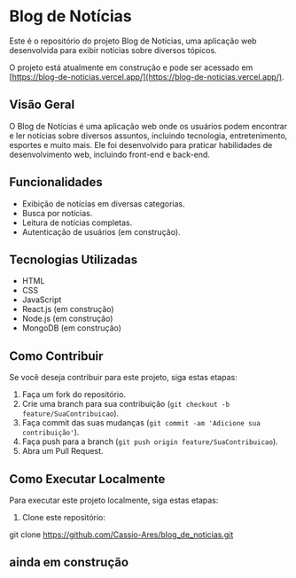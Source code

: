 # Blog de Notícias

Este é o repositório do projeto Blog de Notícias, uma aplicação web desenvolvida para exibir notícias sobre diversos tópicos.

O projeto está atualmente em construção e pode ser acessado em [https://blog-de-noticias.vercel.app/](https://blog-de-noticias.vercel.app/).

## Visão Geral

O Blog de Notícias é uma aplicação web onde os usuários podem encontrar e ler notícias sobre diversos assuntos, incluindo tecnologia, entretenimento, esportes e muito mais. Ele foi desenvolvido para praticar habilidades de desenvolvimento web, incluindo front-end e back-end.

## Funcionalidades

- Exibição de notícias em diversas categorias.
- Busca por notícias.
- Leitura de notícias completas.
- Autenticação de usuários (em construção).

## Tecnologias Utilizadas

- HTML
- CSS
- JavaScript
- React.js (em construção)
- Node.js (em construção)
- MongoDB (em construção)

## Como Contribuir

Se você deseja contribuir para este projeto, siga estas etapas:

1. Faça um fork do repositório.
2. Crie uma branch para sua contribuição (`git checkout -b feature/SuaContribuicao`).
3. Faça commit das suas mudanças (`git commit -am 'Adicione sua contribuição'`).
4. Faça push para a branch (`git push origin feature/SuaContribuicao`).
5. Abra um Pull Request.

## Como Executar Localmente

Para executar este projeto localmente, siga estas etapas:

1. Clone este repositório:

git clone https://github.com/Cassio-Ares/blog_de_noticias.git


## ainda em construção
